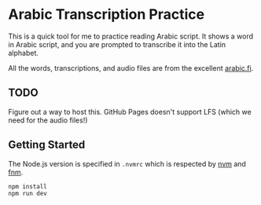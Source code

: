 # Arabic Transcription Practice
This is a quick tool for me to practice reading Arabic script. It shows a word in Arabic script, and you are prompted to transcribe it into the Latin alphabet.

All the words, transcriptions, and audio files are from the excellent [arabic.fi](https://arabic.fi/).

## TODO
Figure out a way to host this. GitHub Pages doesn't support LFS (which we need for the audio files!)

## Getting Started
The Node.js version is specified in `.nvmrc` which is respected by [nvm](https://github.com/nvm-sh/nvm) and [fnm](https://github.com/Schniz/fnm).

```bash
npm install
npm run dev
```
